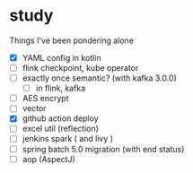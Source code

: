 # study
Things I've been pondering alone

- [x]  YAML config in kotlin
- [ ]  flink checkpoint, kube operator
- [ ]  exactly once semantic? (with kafka 3.0.0)
    - [ ]  in flink, kafka
- [ ]  AES encrypt
- [ ]  vector
- [x]  github action deploy
- [ ]  excel util (reflection)
- [ ]  jenkins spark ( and livy )
- [ ]  spring batch 5.0 migration (with end status)
- [ ]  aop (AspectJ)
